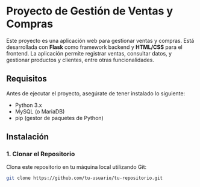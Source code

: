 # Proyecto de Gestión de Ventas y Compras

Este proyecto es una aplicación web para gestionar ventas y compras. Está desarrollada con **Flask** como framework backend y **HTML/CSS** para el frontend. La aplicación permite registrar ventas, consultar datos, y gestionar productos y clientes, entre otras funcionalidades.

## Requisitos

Antes de ejecutar el proyecto, asegúrate de tener instalado lo siguiente:

- Python 3.x
- MySQL (o MariaDB)
- pip (gestor de paquetes de Python)

## Instalación

### 1. Clonar el Repositorio

Clona este repositorio en tu máquina local utilizando Git:

```bash
git clone https://github.com/tu-usuario/tu-repositorio.git
